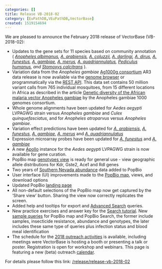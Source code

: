 ```yaml
---
categories: []
title: Release VB-2018-02
category: [EuPathDB,VEuPathDB,VectorBase]
created: 1519154694
---
```

We are pleased to announce the February 2018 release of VectorBase (VB-2018-02):
<ul>
<li>Updates to the gene sets for 11 species based on community annotation ( <i>
<a href="https://www.vectorbase.org/organisms/anopheles-albimanus">Anopheles albimanus</a>, 
<a href="https://www.vectorbase.org/organisms/anopheles-arabiensis">A. arabiensis</a>, 
<a href="https://www.vectorbase.org/organisms/anopheles-coluzzii">A. coluzzii</a>, 
<a href="https://www.vectorbase.org/organisms/anopheles-darlingi">A. darlingi</a>, 
<a href="https://www.vectorbase.org/organisms/anopheles-dirus">A. dirus</a>, 
<a href="https://www.vectorbase.org/organisms/anopheles-funestus">A. funestus</a>, 
<a href="https://www.vectorbase.org/organisms/anopheles-gambiae">A. gambiae</a>, 
<a href="https://www.vectorbase.org/organisms/anopheles-merus">A. merus</a>, 
<a href="https://www.vectorbase.org/organisms/anopheles-quadriannulatus">A. quadriannulatus</a>, 
<a href="https://www.vectorbase.org/organisms/pediculus-humanus">Pediculus humanus</a>, and
<a href="https://www.vectorbase.org/organisms/stomoxys-calcitrans">Stomoxys calcitrans</a>
 </i>).
</li>
<li>Variation data from the <i>Anopheles gambiae</i> <a href="https://www.malariagen.net/projects/ag1000g">Ag1000g consortium</a> AR3 data release is now available via the <a href="https://www.vectorbase.org/Anopheles_gambiae/Info/Index">genome browser</a> or programmatically via the <a href="https://pre.vectorbase.org/rest">REST API</a>. This data set contains 50 million variant calls from 765 individual mosquitoes, from 15 different locations in Africa as described in the article <a href="https://www.nature.com/articles/nature24995">Genetic diversity of the African malaria vector Anopheles gambiae</a> by the Anopheles gambiae 1000 genomes consortium. </li>
<li>Whole genome alignments have been updated for <i>Aedes aegypti</i> LVPAGWG strain versus <i>Anopheles gambiae</i> and <i>Culex quinquefasciatus</i>, and for <i>Anopheles atroparvus</i> versus <i>Anopheles gambiae</i>.</li>
<li>Variation effect predictions have been updated for 
<a href="https://www.vectorbase.org/organisms/anopheles-arabiensis"><i>A. arabiensis</i></a>, 
<a href="https://www.vectorbase.org/organisms/anopheles-funestus"><i>A. funestus</i></a>, 
<a href="https://www.vectorbase.org/organisms/anopheles-gambiae"><i>A. gambiae</i></a>, 
<a href="https://www.vectorbase.org/organisms/anopheles-merus"><i>A. merus</i></a> and 
<a href="https://www.vectorbase.org/organisms/anopheles-quadriannulatus"><i>A. quadriannulatus</i></a>
</li>
<li>Expression microarray probes have been updated for
<a href="https://www.vectorbase.org/organisms/anopheles-funestus"><i>A. funestus</i></a> and 
<a href="https://www.vectorbase.org/organisms/anopheles-gambiae"><i>A. gambiae</i></a>
</li>
<li>A new <a href="/apollo">Apollo</a> instance for the <i>Aedes aegypti</i> LVPAGWG strain is now available for gene curation.</li>
<li>PopBio map <a href="/popbio/map/?view=geno">genotypes view</a> is ready for general use - view geographic allele distributions for Kdr, Gste2, Ace1 and Rdl genes</li>
<li>Two years of <a href="https://pre.vectorbase.org/popbio/map/?view=abnd&zoom_level=8&center=36.253813717284615,-115.03273788839581&summarizeBy=Species&grid=true&shared_link=true">Southern Nevada abundance</a> data added to PopBio</li>
<li>User interface (UI) improvements made to the <a href="https://pre.vectorbase.org/popbio/map/?view=smpl&zoom_level=3&center=23.07973176244989,3.5156250000000004&summarizeBy=Species&grid=true&shared_link=true">PopBio map</a>, views, and download options</li>
<li>Updated PopBio <a href="/popbio">landing page</a></li>
<li>All non-default selections of the PopBio map now get captured by the ‘Share view’ button.  Sharing the view now correctly replicates the screen.</li>
<li>Added help and tooltips for export and <a href="/search/site/%2A?as=True">Advanced Search</a> queries.</li>
<li>New practice exercises and answer key for the <a href="/tutorials/tools-and-resources-tutorials/search">Search tutorial</a>. 
New <a href="/tutorials/tools-and-resources-tutorials/population-biology-popbio">sample queries</a> for PopBio map and PopBio Search, the former include samples, insecticide resistance, abundance and genotypes, the later includes these same type of queries plus infection status and blood meal identification</li>
<li>The schedule for the <a href="/workshops">2018 outreach activities</a> is available, including meetings were VectorBase is hosting a booth or presenting a talk or poster. Registration is open for workshop and webinars. This page is featuring a new (beta) outreach <a href="/workshops">calendar</a>.
</li>
</ul>
 
 
For details please follow this link: <a href="/release/release-vb-2018-02">/release/release-vb-2018-02</a>

